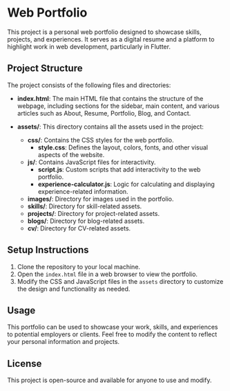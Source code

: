 # Web Portfolio

This project is a personal web portfolio designed to showcase skills, projects, and experiences. It serves as a digital resume and a platform to highlight work in web development, particularly in Flutter.

## Project Structure

The project consists of the following files and directories:

- **index.html**: The main HTML file that contains the structure of the webpage, including sections for the sidebar, main content, and various articles such as About, Resume, Portfolio, Blog, and Contact.
  
- **assets/**: This directory contains all the assets used in the project:
  - **css/**: Contains the CSS styles for the web portfolio.
    - **style.css**: Defines the layout, colors, fonts, and other visual aspects of the website.
  - **js/**: Contains JavaScript files for interactivity.
    - **script.js**: Custom scripts that add interactivity to the web portfolio.
    - **experience-calculator.js**: Logic for calculating and displaying experience-related information.
  - **images/**: Directory for images used in the portfolio.
  - **skills/**: Directory for skill-related assets.
  - **projects/**: Directory for project-related assets.
  - **blogs/**: Directory for blog-related assets.
  - **cv/**: Directory for CV-related assets.

## Setup Instructions

1. Clone the repository to your local machine.
2. Open the `index.html` file in a web browser to view the portfolio.
3. Modify the CSS and JavaScript files in the `assets` directory to customize the design and functionality as needed.

## Usage

This portfolio can be used to showcase your work, skills, and experiences to potential employers or clients. Feel free to modify the content to reflect your personal information and projects.

## License

This project is open-source and available for anyone to use and modify.